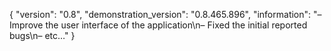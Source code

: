 {
  "version": "0.8",
  "demonstration_version": "0.8.465.896",
  "information": "– Improve the user interface of the application\n– Fixed the initial reported bugs\n– etc…"
}

